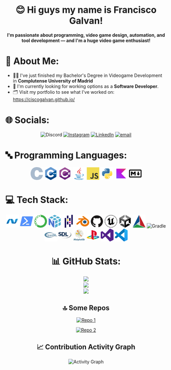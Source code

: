 <div align="center">


# 😊​ Hi guys my name is Francisco Galvan!

**I'm passionate about programming, video game design, automation, and tool development — and I'm a huge video game enthusiast!**
</div>

# 💫 About Me:
- ​​👨‍🎓 I've just finished my Bachelor's Degree in Videogame Development in __Complutense University of Madrid__
- 💼 I'm currently looking for working options as a __Software Developer__.
- 🗂️ Visit my portfolio to see what I've worked on: https://ciscogalvan.github.io/


# 🌐 Socials:

<div align="center">

![Discord](https://img.shields.io/badge/Discord-cisquinho12-%237289DA.svg?logo=discord&logoColor=white) [![Instagram](https://img.shields.io/badge/Instagram-%23E4405F.svg?logo=Instagram&logoColor=white)](https://instagram.com/micrack12) [![LinkedIn](https://img.shields.io/badge/LinkedIn-%230077B5.svg?logo=linkedin&logoColor=white)](https://www.linkedin.com/in/francisco-miguel-galv%C3%A1n-mu%C3%B1oz-b923a7313/) [![email](https://img.shields.io/badge/Email-D14836?logo=gmail&logoColor=white)](mailto:francisgalvan@hotmail.es) 

</div>


# 🔤 Programming Languages:

<div align="center">

<img src="https://raw.githubusercontent.com/devicons/devicon/master/icons/c/c-original.svg" alt="C" height="40" />  
<img src="https://raw.githubusercontent.com/devicons/devicon/master/icons/cplusplus/cplusplus-original.svg" alt="C++" height="40" />  
<img src="https://raw.githubusercontent.com/devicons/devicon/master/icons/csharp/csharp-original.svg" alt="C#" height="40" />  
<img src="https://raw.githubusercontent.com/devicons/devicon/master/icons/java/java-original.svg" alt="Java" height="40" />  
<img src="https://raw.githubusercontent.com/devicons/devicon/master/icons/javascript/javascript-original.svg" alt="JavaScript" height="40" />  
<img src="https://raw.githubusercontent.com/devicons/devicon/master/icons/python/python-original.svg" alt="Python" height="40" />  
<img src="https://raw.githubusercontent.com/devicons/devicon/master/icons/kotlin/kotlin-original.svg" alt="Kotlin" height="40" />  
<img src="https://raw.githubusercontent.com/devicons/devicon/master/icons/markdown/markdown-original.svg" alt="Markdown" height="40" />  

</div>


# 💻 Tech Stack:

<div align="center">

<img src="https://raw.githubusercontent.com/devicons/devicon/master/icons/dot-net/dot-net-original.svg" alt=".NET" height="40" />
<img src="https://raw.githubusercontent.com/devicons/devicon/master/icons/powershell/powershell-original.svg" alt="PowerShell" height="40" />
<img src="https://raw.githubusercontent.com/devicons/devicon/master/icons/anaconda/anaconda-original.svg" alt="Anaconda" height="40" />
<img src="https://raw.githubusercontent.com/devicons/devicon/master/icons/numpy/numpy-original.svg" alt="NumPy" height="40" />
<img src="https://raw.githubusercontent.com/devicons/devicon/master/icons/pandas/pandas-original.svg" alt="Pandas" height="40" />
<img src="https://raw.githubusercontent.com/devicons/devicon/master/icons/blender/blender-original.svg" alt="Blender" height="40" />
<img src="https://raw.githubusercontent.com/devicons/devicon/master/icons/github/github-original.svg" alt="GitHub" height="40" />
<img src="https://raw.githubusercontent.com/devicons/devicon/master/icons/unrealengine/unrealengine-original.svg" alt="Unreal Engine" height="40" />
<img src="https://raw.githubusercontent.com/devicons/devicon/master/icons/unity/unity-original.svg" alt="Unity" height="40" />

<img src="https://raw.githubusercontent.com/devicons/devicon/master/icons/cmake/cmake-original.svg" alt="CMake" height="40" />
<img src="https://cdn.jsdelivr.net/gh/devicons/devicon/icons/gradle/gradle-original.svg" alt="Gradle" height="40" />
<img src="https://raw.githubusercontent.com/devicons/devicon/master/icons/opengl/opengl-original.svg" alt="OpenGL" height="40" />
<img src="SDL.png" alt="SDL" height="40" width="40" style="object-fit:contain;"/>
<img src="mathplotlib.png" alt="SDL" height="40" width="40" style="object-fit:contain;"/>
<img src="Play.png" alt="PlaystationSDK" height="40" width="40"       style="object-fit:contain;">
<img src="https://raw.githubusercontent.com/devicons/devicon/master/icons/visualstudio/visualstudio-plain.svg" alt="Visual Studio" height="40" />
<img src="https://raw.githubusercontent.com/devicons/devicon/master/icons/vscode/vscode-original.svg" alt="VS Code" height="40" />



# 📊 GitHub Stats:

<div align="center">

![](https://github-readme-stats.vercel.app/api?username=CiscoGalvan&theme=neon&hide_border=false&include_all_commits=true&count_private=true)<br/>
![](https://nirzak-streak-stats.vercel.app/?user=CiscoGalvan&theme=neon&hide_border=false)<br/>
![](https://github-readme-stats.vercel.app/api/top-langs/?username=CiscoGalvan&theme=neon&hide_border=false&include_all_commits=true&count_private=true&layout=compact)


</div>

## 🔝 Some Repos

<div align="center">

[![Repo 1](https://github-readme-stats.vercel.app/api/pin/?username=CiscoGalvan&repo=TFG&theme=neon)](https://github.com/CiscoGalvan/TFG)


[![Repo 2](https://github-readme-stats.vercel.app/api/pin/?username=UCM-FDI-DISIA&repo=VeryReal&theme=neon)](https://github.com/UCM-FDI-DISIA/VeryReal)

## 📈 Contribution Activity Graph
![Activity Graph](https://github-readme-activity-graph.vercel.app/graph?username=CiscoGalvan&theme=github-compact)

</div>

<!-- Proudly created with GPRM ( https://gprm.itsvg.in ) -->